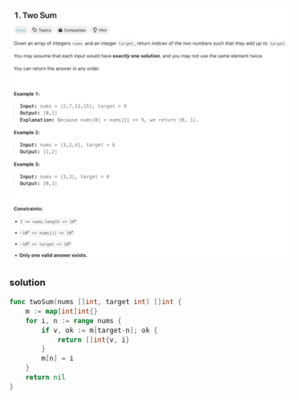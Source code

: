 ![alt text](../misc/0001.png)
### solution
```go
func twoSum(nums []int, target int) []int {
    m := map[int]int{}
    for i, n := range nums {
        if v, ok := m[target-n]; ok {
            return []int{v, i}
        }
        m[n] = i 
    }
    return nil
}
```